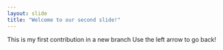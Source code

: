 ```yaml
---
layout: slide
title: "Welcome to our second slide!"
---
```

This is my first contribution in a new branch
Use the left arrow to go back!
